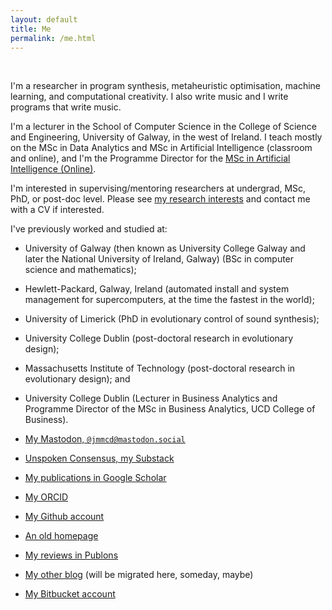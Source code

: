 ```yaml
---
layout: default
title: Me
permalink: /me.html
---
```


<div id="logo">&nbsp;</div>

I'm a researcher in program synthesis, metaheuristic optimisation, machine learning, and
computational creativity. I also write music and I write programs that
write music.

I'm a lecturer in the School of Computer Science in the College of Science and Engineering, University of Galway, in the west of Ireland. I teach mostly on the MSc in Data Analytics and MSc in Artificial Intelligence (classroom and online), and I'm the Programme Director for the [MSc in Artificial Intelligence (Online)](https://www.universityofgalway.ie/courses/taught-postgraduate-courses/online-artificial-intelligence.html). 

I'm interested in supervising/mentoring researchers at undergrad, MSc, PhD, or post-doc level. Please see
[my research interests](/research.html) and contact me with a CV if
interested.


I've previously worked and studied at:

* University of Galway (then known as University College Galway and later the National University of Ireland, Galway) (BSc in computer science
and mathematics);

* Hewlett-Packard, Galway, Ireland (automated install and system
management for supercomputers, at the time the fastest in the world);

* University of Limerick (PhD in evolutionary control of sound
synthesis);

* University College Dublin (post-doctoral research in evolutionary
design);

* Massachusetts Institute of Technology (post-doctoral research in
evolutionary design); and

* University College Dublin (Lecturer in Business Analytics and
  Programme Director of the MSc in Business Analytics, UCD College of
  Business).



* <a rel="me" href="https://mastodon.social/@jmmcd">My Mastodon, `@jmmcd@mastodon.social`</a>
* [Unspoken Consensus, my Substack](http://jmmcd.substack.com)
* [My publications in Google Scholar](https://scholar.google.com/citations?user=nKNOv8oAAAAJ)
* [My ORCID](https://orcid.org/0000-0002-1402-6995)
* [My Github account](http://www.github.com/jmmcd)
* [An old homepage](http://www.skynet.ie/~jmmcd)
* [My reviews in Publons](https://publons.com/author/402776/james-mcdermott)
* [My other blog](http://jamesmichaelmcdermott.blogspot.com) (will be migrated here, someday, maybe)
* [My Bitbucket account](https://bitbucket.org/jmmcd)
